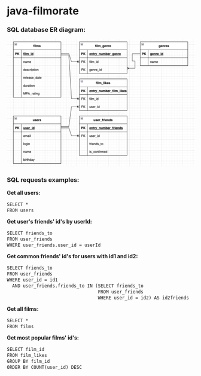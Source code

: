 # java-filmorate
### SQL database ER diagram:
![This is an image](database_ER.png)

### SQL requests examples:

**Get all users:**
```
SELECT * 
FROM users
```
**Get user's friends' id's by userId:**
```
SELECT friends_to
FROM user_friends
WHERE user_friends.user_id = userId
```
**Get common friends' id's for users with id1 and id2:**
```
SELECT friends_to
FROM user_friends
WHERE user_id = id1
  AND user_friends.friends_to IN (SELECT friends_to
                                  FROM user_friends
                                  WHERE user_id = id2) AS id2friends
```
**Get all films:**
```
SELECT * 
FROM films
```
**Get most popular films' id's:**
```
SELECT film_id
FROM film_likes
GROUP BY film_id
ORDER BY COUNT(user_id) DESC
```







